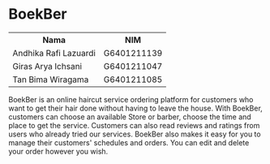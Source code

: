 # BoekBer

<table>
  <tr>
    <th><strong>Nama</strong></th>
    <th><strong>NIM</strong></th>
  </tr>
  <tr>
    <td>Andhika Rafi Lazuardi</td>
    <td>G6401211139</td>
  </tr>
  <tr>
    <td>Giras Arya Ichsani</td>
    <td>G6401211047</td>
  </tr>
  <tr>
    <td>Tan Bima Wiragama</td>
    <td>G6401211085</td>
  </tr>
</table>

BoekBer is an online haircut service ordering platform for customers who want to get their hair done without having to leave the house. With BoekBer, customers can choose an available Store or barber, choose the time and place to get the service. Customers can also read reviews and ratings from users who already tried our services. BoekBer also makes it easy for you to manage their customers' schedules and orders. You can edit and delete your order however you wish.
